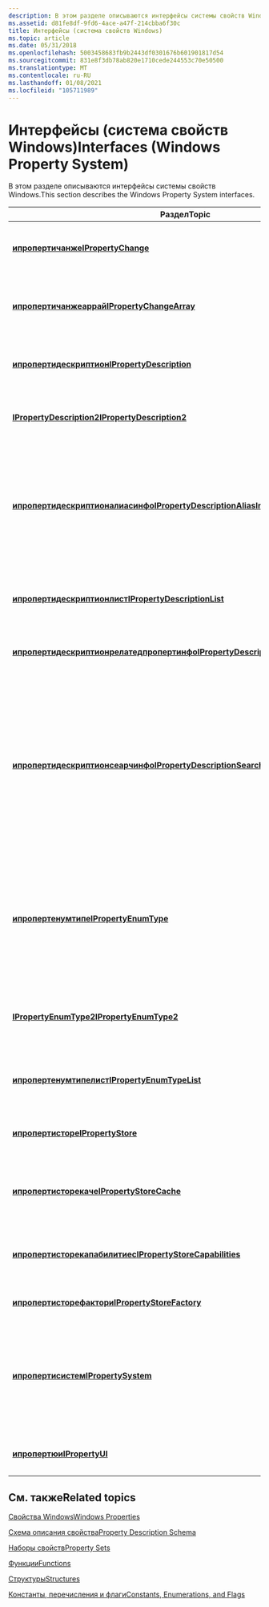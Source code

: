 ```yaml
---
description: В этом разделе описываются интерфейсы системы свойств Windows.
ms.assetid: d81fe8df-9fd6-4ace-a47f-214cbba6f30c
title: Интерфейсы (система свойств Windows)
ms.topic: article
ms.date: 05/31/2018
ms.openlocfilehash: 5003458683fb9b2443df0301676b601901817d54
ms.sourcegitcommit: 831e8f3db78ab820e1710cede244553c70e50500
ms.translationtype: MT
ms.contentlocale: ru-RU
ms.lasthandoff: 01/08/2021
ms.locfileid: "105711989"
---
```

# <a name="interfaces-windows-property-system"></a><span data-ttu-id="b5540-103">Интерфейсы (система свойств Windows)</span><span class="sxs-lookup"><span data-stu-id="b5540-103">Interfaces (Windows Property System)</span></span>

<span data-ttu-id="b5540-104">В этом разделе описываются интерфейсы системы свойств Windows.</span><span class="sxs-lookup"><span data-stu-id="b5540-104">This section describes the Windows Property System interfaces.</span></span>



| <span data-ttu-id="b5540-105">Раздел</span><span class="sxs-lookup"><span data-stu-id="b5540-105">Topic</span></span>                                                                                        | <span data-ttu-id="b5540-106">Содержимое</span><span class="sxs-lookup"><span data-stu-id="b5540-106">Contents</span></span>                                                                                                                                                                                                                                                                                                                                                                                   |
|----------------------------------------------------------------------------------------------|--------------------------------------------------------------------------------------------------------------------------------------------------------------------------------------------------------------------------------------------------------------------------------------------------------------------------------------------------------------------------------------------|
| [<span data-ttu-id="b5540-107">**ипропертичанже**</span><span class="sxs-lookup"><span data-stu-id="b5540-107">**IPropertyChange**</span></span>](/windows/win32/api/propsys/nn-propsys-ipropertychange)                                                 | <span data-ttu-id="b5540-108">Предоставляет метод, инкапсулирующий изменение в отдельном свойстве.</span><span class="sxs-lookup"><span data-stu-id="b5540-108">Exposes a method that encapsulates a change to a single property.</span></span>                                                                                                                                                                                                                                                                                                                          |
| [<span data-ttu-id="b5540-109">**ипропертичанжеаррай**</span><span class="sxs-lookup"><span data-stu-id="b5540-109">**IPropertyChangeArray**</span></span>](/windows/win32/api/propsys/nn-propsys-ipropertychangearray)                                       | <span data-ttu-id="b5540-110">Предоставляет методы для нескольких операций изменения, которые могут быть переданы в [**интерфейс IFileOperation**](/windows/win32/api/shobjidl_core/nn-shobjidl_core-ifileoperation).</span><span class="sxs-lookup"><span data-stu-id="b5540-110">Exposes methods for several multiple change operations that may be passed to [**IFileOperation**](/windows/win32/api/shobjidl_core/nn-shobjidl_core-ifileoperation).</span></span>                                                                                                                                                                                                                                                                   |
| [<span data-ttu-id="b5540-111">**ипропертидескриптион**</span><span class="sxs-lookup"><span data-stu-id="b5540-111">**IPropertyDescription**</span></span>](/windows/win32/api/propsys/nn-propsys-ipropertydescription)                                       | <span data-ttu-id="b5540-112">Предоставляет методы, которые перечисляют и извлекают сведения об описании отдельных свойств.</span><span class="sxs-lookup"><span data-stu-id="b5540-112">Exposes methods that enumerate and retrieve individual property description details.</span></span>                                                                                                                                                                                                                                                                                                       |
| [<span data-ttu-id="b5540-113">**IPropertyDescription2**</span><span class="sxs-lookup"><span data-stu-id="b5540-113">**IPropertyDescription2**</span></span>](/windows/win32/api/propsys/nn-propsys-ipropertydescription2)                                     | <span data-ttu-id="b5540-114">Предоставляет методы, которые перечисляют и извлекают сведения об описании отдельных свойств.</span><span class="sxs-lookup"><span data-stu-id="b5540-114">Exposes methods that enumerate and retrieve individual property description details.</span></span>                                                                                                                                                                                                                                                                                                       |
| [<span data-ttu-id="b5540-115">**ипропертидескриптионалиасинфо**</span><span class="sxs-lookup"><span data-stu-id="b5540-115">**IPropertyDescriptionAliasInfo**</span></span>](/windows/win32/api/propsys/nn-propsys-ipropertydescriptionaliasinfo)                     | <span data-ttu-id="b5540-116">Предоставляет методы для получения свойств "Sorting" столбцов элемента.</span><span class="sxs-lookup"><span data-stu-id="b5540-116">Exposes methods to get the "sort by" columns properties for an item.</span></span> <span data-ttu-id="b5540-117">Этот интерфейс используется объектами пользовательского интерфейса, которые хотят получить первичные или вторичные столбцы сортировки для данного свойства.</span><span class="sxs-lookup"><span data-stu-id="b5540-117">This interface is used by UI objects that want to retrieve the primary or secondary sort columns for a given property.</span></span>                                                                                                                                                                                                |
| [<span data-ttu-id="b5540-118">**ипропертидескриптионлист**</span><span class="sxs-lookup"><span data-stu-id="b5540-118">**IPropertyDescriptionList**</span></span>](/windows/win32/api/propsys/nn-propsys-ipropertydescriptionlist)                               | <span data-ttu-id="b5540-119">Предоставляет методы, которые извлекают сведения из коллекции описаний свойств, представленных в виде списка.</span><span class="sxs-lookup"><span data-stu-id="b5540-119">Exposes methods that extract information from a collection of property descriptions presented as a list.</span></span>                                                                                                                                                                                                                                                                                   |
| [<span data-ttu-id="b5540-120">**ипропертидескриптионрелатедпропертинфо**</span><span class="sxs-lookup"><span data-stu-id="b5540-120">**IPropertyDescriptionRelatedPropertyInfo**</span></span>](/windows/win32/api/propsys/nn-propsys-ipropertydescriptionrelatedpropertyinfo) | <span data-ttu-id="b5540-121">Предоставляет метод, Извлекает интерфейс [**ипропертидескриптион**](/windows/win32/api/propsys/nn-propsys-ipropertydescription) .</span><span class="sxs-lookup"><span data-stu-id="b5540-121">Provides a method that retrives an [**IPropertyDescription**](/windows/win32/api/propsys/nn-propsys-ipropertydescription) interface.</span></span>                                                                                                                                                                                                                                                                                       |
| [<span data-ttu-id="b5540-122">**ипропертидескриптионсеарчинфо**</span><span class="sxs-lookup"><span data-stu-id="b5540-122">**IPropertyDescriptionSearchInfo**</span></span>](/windows/win32/api/propsys/nn-propsys-ipropertydescriptionsearchinfo)                   | <span data-ttu-id="b5540-123">Предоставляет сведения, связанные с поиском для свойства.</span><span class="sxs-lookup"><span data-stu-id="b5540-123">Exposes search-related information for a property.</span></span> <span data-ttu-id="b5540-124">Сведения, предоставляемые этим интерфейсом, берутся из схемы [пропертидескриптион](./propdesc-schema-propertydescription.md) , элемента [сеарчинфо](./propdesc-schema-searchinfo.md) для данного свойства.</span><span class="sxs-lookup"><span data-stu-id="b5540-124">The information provided by this interface comes from the [propertyDescription](./propdesc-schema-propertydescription.md) schema, [searchInfo](./propdesc-schema-searchinfo.md) element for a given property.</span></span> <span data-ttu-id="b5540-125">Эта информация используется индексатором поиска Windows.</span><span class="sxs-lookup"><span data-stu-id="b5540-125">This information is used by the Windows Search Indexer.</span></span> <span data-ttu-id="b5540-126">Большинству вызывающих приложений не требуется вызывать этот интерфейс.</span><span class="sxs-lookup"><span data-stu-id="b5540-126">Most calling applications will not need to call this interface.</span></span> |
| [<span data-ttu-id="b5540-127">**ипропертенумтипе**</span><span class="sxs-lookup"><span data-stu-id="b5540-127">**IPropertyEnumType**</span></span>](/windows/win32/api/propsys/nn-propsys-ipropertyenumtype)                                             | <span data-ttu-id="b5540-128">Предоставляет методы, которые извлекают данные из сведений о перечислении.</span><span class="sxs-lookup"><span data-stu-id="b5540-128">Exposes methods that extract data from enumeration information.</span></span> <span data-ttu-id="b5540-129">[**Ипропертенумтипе**](/windows/win32/api/propsys/nn-propsys-ipropertyenumtype) предоставляет доступ к элементам [enum](./propdesc-schema-enum.md) и [енумранже](./propdesc-schema-enumrange.md) в [схеме свойств](./propdesc-schema-entry.md) программным способом во время выполнения.</span><span class="sxs-lookup"><span data-stu-id="b5540-129">[**IPropertyEnumType**](/windows/win32/api/propsys/nn-propsys-ipropertyenumtype) gives access to the [enum](./propdesc-schema-enum.md) and [enumRange](./propdesc-schema-enumrange.md) elements in the [property schema](./propdesc-schema-entry.md) in a programmatic way at run time.</span></span>                                                                 |
| [<span data-ttu-id="b5540-130">**IPropertyEnumType2**</span><span class="sxs-lookup"><span data-stu-id="b5540-130">**IPropertyEnumType2**</span></span>](/windows/win32/api/propsys/nn-propsys-ipropertyenumtype2)                                           | <span data-ttu-id="b5540-131">Предоставляет методы, которые извлекают данные из сведений о перечислении.</span><span class="sxs-lookup"><span data-stu-id="b5540-131">Exposes methods that extract data from enumeration information.</span></span> <span data-ttu-id="b5540-132">[**IPropertyEnumType2**](/windows/win32/api/propsys/nn-propsys-ipropertyenumtype2) расширяет [**ипропертенумтипе**](/windows/win32/api/propsys/nn-propsys-ipropertyenumtype).</span><span class="sxs-lookup"><span data-stu-id="b5540-132">[**IPropertyEnumType2**](/windows/win32/api/propsys/nn-propsys-ipropertyenumtype2) extends [**IPropertyEnumType**](/windows/win32/api/propsys/nn-propsys-ipropertyenumtype).</span></span>                                                                                                                                                                                                               |
| [<span data-ttu-id="b5540-133">**ипропертенумтипелист**</span><span class="sxs-lookup"><span data-stu-id="b5540-133">**IPropertyEnumTypeList**</span></span>](/windows/win32/api/propsys/nn-propsys-ipropertyenumtypelist)                                     | <span data-ttu-id="b5540-134">Предоставляет методы для перечисления возможных значений свойства.</span><span class="sxs-lookup"><span data-stu-id="b5540-134">Exposes methods that enumerate the possible values for a property.</span></span>                                                                                                                                                                                                                                                                                                                         |
| [<span data-ttu-id="b5540-135">**ипропертисторе**</span><span class="sxs-lookup"><span data-stu-id="b5540-135">**IPropertyStore**</span></span>](/windows/win32/api/propsys/nn-propsys-ipropertystore)                                                   | <span data-ttu-id="b5540-136">Предоставляет методы для перечисления, получения и установки значений свойств.</span><span class="sxs-lookup"><span data-stu-id="b5540-136">Exposes methods for enumerating, getting, and setting property values.</span></span>                                                                                                                                                                                                                                                                                                                     |
| [<span data-ttu-id="b5540-137">**ипропертисторекаче**</span><span class="sxs-lookup"><span data-stu-id="b5540-137">**IPropertyStoreCache**</span></span>](/windows/win32/api/propsys/nn-propsys-ipropertystorecache)                                         | <span data-ttu-id="b5540-138">Предоставляет методы, позволяющие обработчику управлять различными состояниями для каждого свойства.</span><span class="sxs-lookup"><span data-stu-id="b5540-138">Exposes methods that allow a handler to manage various states for each property.</span></span>                                                                                                                                                                                                                                                                                                           |
| [<span data-ttu-id="b5540-139">**ипропертисторекапабилитиес**</span><span class="sxs-lookup"><span data-stu-id="b5540-139">**IPropertyStoreCapabilities**</span></span>](/windows/win32/api/propsys/nn-propsys-ipropertystorecapabilities)                           | <span data-ttu-id="b5540-140">Предоставляет метод, определяющий, может ли пользователь изменять свойство в пользовательском интерфейсе.</span><span class="sxs-lookup"><span data-stu-id="b5540-140">Exposes a method that determines whether a property can be edited in the UI by the user.</span></span>                                                                                                                                                                                                                                                                                                   |
| [<span data-ttu-id="b5540-141">**ипропертисторефактори**</span><span class="sxs-lookup"><span data-stu-id="b5540-141">**IPropertyStoreFactory**</span></span>](/windows/win32/api/propsys/nn-propsys-ipropertystorefactory)                                     | <span data-ttu-id="b5540-142">Предоставляет методы для получения объекта [**ипропертисторе**](/windows/win32/api/propsys/nn-propsys-ipropertystore) .</span><span class="sxs-lookup"><span data-stu-id="b5540-142">Exposes methods to get an [**IPropertyStore**](/windows/win32/api/propsys/nn-propsys-ipropertystore) object.</span></span>                                                                                                                                                                                                                                                                                                               |
| [<span data-ttu-id="b5540-143">**ипропертисистем**</span><span class="sxs-lookup"><span data-stu-id="b5540-143">**IPropertySystem**</span></span>](/windows/win32/api/propsys/nn-propsys-ipropertysystem)                                                 | <span data-ttu-id="b5540-144">Предоставляет методы для получения описаний свойств, регистрации и отмены регистрации схем свойств, перечисления описаний свойств и форматирования значений свойств строго определенным образом.</span><span class="sxs-lookup"><span data-stu-id="b5540-144">Exposes methods that get property descriptions, register and unregister property schemas, enumerate property descriptions, and format property values in a type-strict way.</span></span>                                                                                                                                                                                                                |
| [<span data-ttu-id="b5540-145">**ипропертюи**</span><span class="sxs-lookup"><span data-stu-id="b5540-145">**IPropertyUI**</span></span>](/windows/win32/api/shobjidl_core/nn-shobjidl_core-ipropertyui)                                                         | <span data-ttu-id="b5540-146">Вместо этого разработчики должны использовать [**ипропертидескриптион**](/windows/win32/api/propsys/nn-propsys-ipropertydescription) .</span><span class="sxs-lookup"><span data-stu-id="b5540-146">Developers should use [**IPropertyDescription**](/windows/win32/api/propsys/nn-propsys-ipropertydescription) instead.</span></span>                                                                                                                                                                                                                                                                                                      |



 

## <a name="related-topics"></a><span data-ttu-id="b5540-147">См. также</span><span class="sxs-lookup"><span data-stu-id="b5540-147">Related topics</span></span>

<dl> <dt>

[<span data-ttu-id="b5540-148">Свойства Windows</span><span class="sxs-lookup"><span data-stu-id="b5540-148">Windows Properties</span></span>](props.md)
</dt> <dt>

[<span data-ttu-id="b5540-149">Схема описания свойства</span><span class="sxs-lookup"><span data-stu-id="b5540-149">Property Description Schema</span></span>](property-description-schema.md)
</dt> <dt>

[<span data-ttu-id="b5540-150">Наборы свойств</span><span class="sxs-lookup"><span data-stu-id="b5540-150">Property Sets</span></span>](property-sets.md)
</dt> <dt>

[<span data-ttu-id="b5540-151">Функции</span><span class="sxs-lookup"><span data-stu-id="b5540-151">Functions</span></span>](functions.md)
</dt> <dt>

[<span data-ttu-id="b5540-152">Структуры</span><span class="sxs-lookup"><span data-stu-id="b5540-152">Structures</span></span>](structures.md)
</dt> <dt>

[<span data-ttu-id="b5540-153">Константы, перечисления и флаги</span><span class="sxs-lookup"><span data-stu-id="b5540-153">Constants, Enumerations, and Flags</span></span>](constants--enumerations--and-flags.md)
</dt> </dl>

 

 
